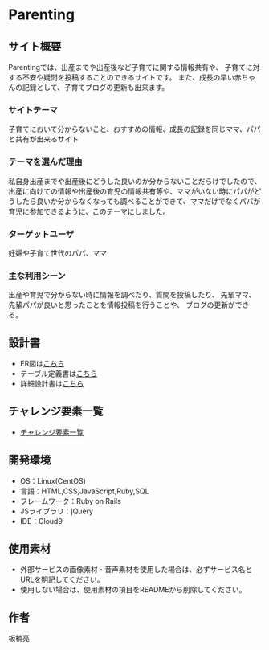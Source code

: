 # Parenting

## サイト概要
Parentingでは、出産までや出産後など子育てに関する情報共有や、
子育てに対する不安や疑問を投稿することのできるサイトです。
また、成長の早い赤ちゃんの記録として、子育てブログの更新も出来ます。

### サイトテーマ
子育てにおいて分からないこと、おすすめの情報、成長の記録を同じママ、パパと共有が出来るサイト

### テーマを選んだ理由
私自身出産までや出産後にどうした良いのか分からないことだらけでしたので、
出産に向けての情報や出産後の育児の情報共有等や、ママがいない時にパパがどうしたら良いか分からなくなっても調べることができて、ママだけでなくパパが育児に参加できるように、このテーマにしました。

### ターゲットユーザ
妊婦や子育て世代のパパ、ママ

### 主な利用シーン
出産や育児で分からない時に情報を調べたり、質問を投稿したり、
先輩ママ、先輩パパが良いと思ったことを情報投稿を行うことや、
ブログの更新ができる。

## 設計書
- ER図は[こちら](https://drive.google.com/file/d/1yPFvOREJkWB19I532umlGsSrqXJAMrwN/view?usp=sharing)
- テーブル定義書は[こちら](https://docs.google.com/spreadsheets/d/1wpljxCMyAeHJo2zSh4eoAqXHH2m8NeTa0nmHb3drtIE/edit?usp=sharing)
- 詳細設計書は[こちら](https://docs.google.com/spreadsheets/d/1yoao8gIu_X06_XOkuE4ee2l08rFIVjbdP80SBjD_688/edit?usp=sharing)

## チャレンジ要素一覧
- [チャレンジ要素一覧](https://docs.google.com/spreadsheets/d/1BDTj4hPH5psRZjPic_yK6LVpKxQFCBkV_9411K3jFhE/edit?usp=sharing)

## 開発環境
- OS：Linux(CentOS)
- 言語：HTML,CSS,JavaScript,Ruby,SQL
- フレームワーク：Ruby on Rails
- JSライブラリ：jQuery
- IDE：Cloud9

## 使用素材
- 外部サービスの画像素材・音声素材を使用した場合は、必ずサービス名とURLを明記してください。
- 使用しない場合は、使用素材の項目をREADMEから削除してください。

## 作者
板楠亮